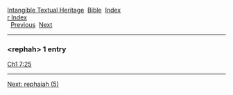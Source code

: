[Intangible Textual Heritage](../../index)  [Bible](../index) 
[Index](index)   
[r Index](_r_)  
  [Previous](c09381)  [Next](c09383) 

------------------------------------------------------------------------

### &lt;rephah&gt; 1 entry

[Ch1 7:25](../kjv/ch1007.htm#025)  

------------------------------------------------------------------------

[Next: rephaiah (5)](c09383)
